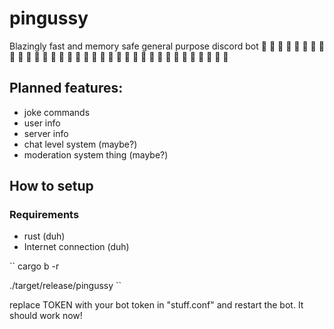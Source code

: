 # pingussy
Blazingly fast and memory safe general purpose discord bot :rocket: :rocket: :rocket: :rocket: :rocket: :rocket: :rocket: :rocket: :rocket: :rocket: :rocket: :rocket: :rocket: :rocket: :rocket: :rocket: :rocket: :rocket: :rocket: :rocket: :rocket: :rocket: :rocket:  :crab: :crab: :crab: :crab: :crab: :crab: :crab: :crab: :crab: :crab: :crab: :crab: 

## Planned features:

- joke commands
- user info 
- server info
- chat level system (maybe?)
- moderation system thing (maybe?)

## How to setup

### Requirements

- rust (duh)
- Internet connection (duh)

``
cargo b -r

./target/release/pingussy
``

replace TOKEN with your bot token in "stuff.conf" and restart the bot. It should work now!
